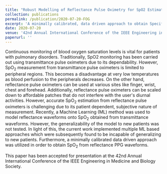 ```yaml
---
title: "Robust Modelling of Reflectance Pulse Oximetry for SpO2 Estimation"
collection: publications
permalink: /publication/2020-07-20-FOG
excerpt: 'A minimally calibrated, data driven approach to obtain Specific Oxygen in the blood from reflectance photoplethysmogram'
date: 2020-07-20
venue: '42nd Annual International Conference of the IEEE Engineering in Medicine and Biology Society'
paperurl: ''
---
```

Continuous monitoring of blood oxygen saturation levels is vital for patients with pulmonary disorders. Traditionally, SpO2 monitoring has been carried out using transmittance pulse oximeters due to its dependability. However, SpO$_2$ measurement from transmittance pulse oximeters is limited to peripheral regions. This becomes a disadvantage at very low temperatures as blood perfusion to the peripherals decreases. On the other hand, reflectance pulse oximeters can be used at various sites like finger, wrist, chest and forehead. Additionally, reflectance pulse oximeters can be scaled down to affordable patches that do not interfere with the user's diurnal activities. However, accurate SpO$_2$ estimation from reflectance pulse oximeters is challenging due to its patient dependent, subjective nature of measurement. Recently, a Machine Learning (ML) method was used to model reflectance waveforms onto SpO$_2$ obtained from transmittance waveforms. However, the generalizability of the model to new patients was not tested. In light of this, the current work implemented multiple ML based approaches which were subsequently found to be incapable of generalizing to new patients. Furthermore, a minimally calibrated data driven approach was utilized in order to obtain SpO$_2$ from reflectance PPG waveforms. 

This paper has been accepted for presentation at the 42nd Annual International Conference of the IEEE Engineering in Medicine and Biology Society. 

